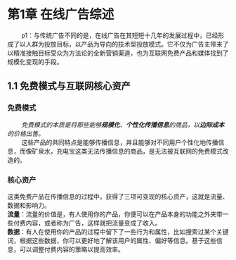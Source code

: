 # 第1章 在线广告综述

&emsp;&emsp; p1：与传统广告不同的是，在线广告在其短短十几年的发展过程中，已经形成了以人群为投放目标，以产品为导向的技术型投放模式。它不仅为广告主带来了以精准接触目标受众为方法论的全新营销渠道，也为互联网免费产品和媒体找到了规模化变现的手段。
## 1.1 免费模式与互联网核心资产
### 免费模式
&emsp;&emsp; *免费模式的本质是将那些能够**规模化**、**个性化传播信息**的商品，以**边际成本**的价格出售。*  
&emsp;&emsp; 这些产品的共同特点是能够传播信息，并且能够对不同用户个性化地传播信息，而像矿泉水，充电宝这类无法传播信息的商品，是无法被互联网的免费模式改造的。
### 核心资产
这类免费产品在传播信息的过程中，获得了三项可变现的核心资产，这就是流量、数据和影响力。  
**流量**：流量的价值是，有人使用你的产品，你便可以在产品本身的功能之外夹带一些付费内容，或者称为广告，这样就把流量变成了收入。  
**数据**：有人在使用你的产品的过程中留下了一些行为和属性，比如搜索过某个关键词，根据这些数据，你可以更好地了解该用户的属性、偏好等信息。基于这些信息，可以调整付费内容的策略以提高效率。  

